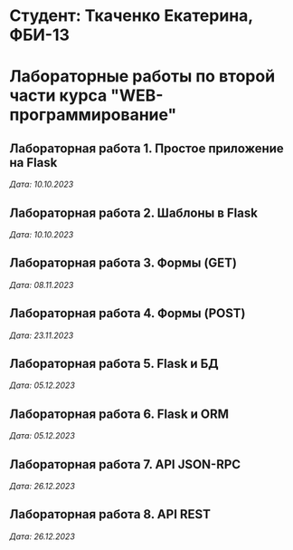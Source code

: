 # Студент: Ткаченко Екатерина,  ФБИ-13


# Лабораторные работы по второй части курса "WEB-программирование"


## Лабораторная работа 1. Простое приложение на Flask


*Дата: 10.10.2023*

## Лабораторная работа 2. Шаблоны в Flask


*Дата: 10.10.2023*

## Лабораторная работа 3. Формы (GET)


*Дата: 08.11.2023*

## Лабораторная работа 4. Формы (POST)


*Дата: 23.11.2023*

## Лабораторная работа 5. Flask и БД


*Дата: 05.12.2023*

## Лабораторная работа 6. Flask и ORM


*Дата: 05.12.2023*

## Лабораторная работа 7. API JSON-RPC


*Дата: 26.12.2023*

## Лабораторная работа 8. API REST


*Дата: 26.12.2023*